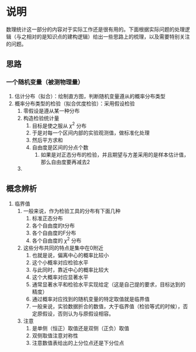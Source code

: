 # 说明
数理统计这一部分的内容对于实际工作还是很有用的。下面根据实际问题的处理逻辑（与之相对的是知识点的建构逻辑）给出一些思路上的梳理，以及需要特别关注的问题。
## 思路
### 一个随机变量（被测物理量）
1. 估计分布（拟合）：绘制直方图，判断随机变量遵从的概率分布类型
2. 概率分布类型的检验（拟合优度检验）：采用假设检验
   1. 零假设是遵从某一种分布
   2. 构造检验统计量
      1. 目标是使之服从 $\chi^2$ 分布
      2. 于是对每一个区间内部的实验观测值，做标准化处理
      3. 然后平方求和
      4. 自由度是区间的分点个数
         1. 如果是对正态分布的检验，并且期望与方差采用的是样本估计值，那么自由度要再减去2
   3. 
## 概念辨析
1. 临界值
   1. 一般来说，作为检验工具的分布有下面几种
      1. 标准正态分布
      2. 各个自由度的t分布
      3. 各个自由度的F分布
      4. 各个自由度的 $\chi^2$ 分布
   2. 这些分布共同的特点是集中在0附近
      1. 也就是说，偏离中心的概率比较小
      2. 这个小概率对应检验水平
      3. 与此同时，靠近中心的概率比较大
      4. 这个大概率对应显著水平
      5. 通常显著水平和检验水平实现给定（这是自己提的要求，目标达到的精度）
      6. 通过概率对应找到的随机变量的特定取值就是临界值
      7. 一般来说，实验数据折合的数值，大于临界值（检验等式的时候），否定原假设，否则认为与原假设相容。
   3. 注意
      1. 是单侧（恒正）取值还是双侧（正负）取值
      2. 双侧取值注意对称性
      3. 注意数值表给出的上分位点还是下分位点